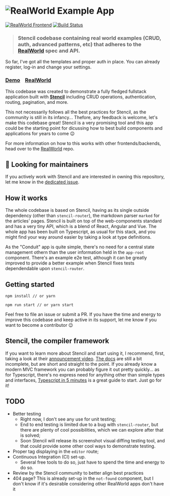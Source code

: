 # ![RealWorld Example App](logo.png)

[![RealWorld Frontend](https://img.shields.io/badge/realworld-frontend-%23783578.svg)](http://realworld.io)
[![Build Status](https://travis-ci.com/hcavalieri/stencil-realworld-app.svg?branch=master)](https://travis-ci.com/hcavalieri/stencil-realworld-app)

> ### Stencil codebase containing real world examples (CRUD, auth, advanced patterns, etc) that adheres to the [RealWorld](https://github.com/gothinkster/realworld) spec and API.

So far, I've got all the templates and proper auth in place. You can already register, log-in and change your settings.

### [Demo](https://stencil-realworld.netlify.com)&nbsp;&nbsp;&nbsp;&nbsp;[RealWorld](https://github.com/gothinkster/realworld)

This codebase was created to demonstrate a fully fledged fullstack application built with **[Stencil](https://stenciljs.com/)** including CRUD operations, authentication, routing, pagination, and more.

This not necessarily follows all the best practices for Stencil, as the community is still in its infancy... Thefore, any feedback is welcome, let's make this codebase great! Stencil is a very promising tool and this app could be the starting point for dicussing how to best build components and applications for years to come 😉

For more information on how to this works with other frontends/backends, head over to the [RealWorld](https://github.com/gothinkster/realworld) repo.

## 🚨 Looking for maintainers

If you actively work with Stencil and are interested in owning this repository, let me know in the [dedicated issue](https://github.com/hdoro/stencil-realworld-app/issues/8).

## How it works

The whole codebase is based on Stencil, having as its single outside dependency (other than `stencil-router`), the markdown parser `marked` for the articles' pages. Stencil is built on top of the web-components standard and has a very tiny API, which is a blend of React, Angular and Vue. The whole app has been built on Typescript, as usual for this stack, and you might find your way around easier by taking a look at type definitions.

As the "Conduit" app is quite simple, there's no need for a central state management othern than the user information held in the `app-root` component. There's an example e2e test, although it can be greatly improved to provide a better example when Stencil fixes tests dependendable upon `stencil-router`.

## Getting started

```
npm install // or yarn

npm run start // or yarn start
```

Feel free to file an issue or submit a PR. If you have the time and energy to improve this codebase and keep active in its support, let me know if you want to become a contributor 😉

## Stencil, the compiler framework

If you want to learn more about Stencil and start using it, I recommend, first, taking a look at their [announcement video](https://www.youtube.com/watch?v=UfD-k7aHkQE). [The docs](https://stenciljs.com/) are still a bit incomplete, but are short and straight to the point. If you already know a modern MVC framework you can probably figure it out pretty quickly... as for Typescript, there's no express need for anything other than simple types and interfaces, [Typescript in 5 minutes](https://www.typescriptlang.org/docs/handbook/typescript-in-5-minutes.html) is a great guide to start. Just go for it!

## TODO

- Better testing
  - Right now, I don't see any use for unit testing;
  - End to end testing is limited due to a bug with `stencil-router`, but there are plenty of cool possibilities, which we can explore after that is solved;
  - Soon Stencil will release its screenshot visual diffing testing tool, and that could provide some other cool ways to demonstrate testing.
- Proper tag displaying in the `editor` route;
- Continuous Integration (CI) set-up.
  - Several free tools to do so, just have to spend the time and energy to do so.
- Review by the Stencil community to better align best practices
- 404 page? This is already set-up in the `not-found` component, but I don't know if it's desirable considering other RealWorld apps don't have it
